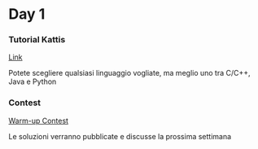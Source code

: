 # Day 1

### Tutorial Kattis

[Link](https://open.kattis.com/help/)

Potete scegliere qualsiasi linguaggio vogliate, ma meglio uno tra C/C++, Java e Python

### Contest

[Warm-up Contest](https://open.kattis.com/contests/kc37mv)

Le soluzioni verranno pubblicate e discusse la prossima settimana
